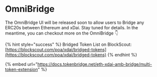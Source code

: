 # OmniBridge

The OmniBridge UI will be released soon to allow users to Bridge any ERC20s between Ethereum and xDai. Stay tuned for details. In the meantime, you can checkout more on the OmniBridge 👇 

{% hint style="success" %}
Bridged Token List on BlockScout: [https://blockscout.com/poa/xdai/bridged-tokens](https://blockscout.com/poa/xdai/bridged-tokens)
{% endhint %}

{% embed url="https://docs.tokenbridge.net/eth-xdai-amb-bridge/multi-token-extension" %}



